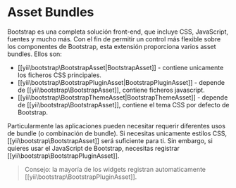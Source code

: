 Asset Bundles
=============

Bootstrap es una completa solución front-end, que incluye CSS, JavaScript, fuentes y mucho más.
Con el fin de permitir un control más flexible sobre los componentes de Bootstrap, esta extensión proporciona
varios asset bundles.
Ellos son:

- [[yii\bootstrap\BootstrapAsset|BootstrapAsset]] - contiene unicamente los ficheros CSS principales.
- [[yii\bootstrap\BootstrapPluginAsset|BootstrapPluginAsset]] - depende de [[yii\bootstrap\BootstrapAsset]], contiene ficheros javascript.
- [[yii\bootstrap\BootstrapThemeAsset|BootstrapThemeAsset]] - depende de [[yii\bootstrap\BootstrapAsset]], contiene el tema CSS por defecto de Bootstrap.

Particularmente las aplicaciones pueden necesitar requerir diferentes usos de bundle (o combinación de bundle).
Si necesitas unicamente estilos CSS, [[yii\bootstrap\BootstrapAsset]] será suficiente para ti. Sin embargo, si
quieres usar el JavaScript de Bootstrap, necesitas registrar [[yii\bootstrap\BootstrapPluginAsset]].

> Consejo: la mayoría de los widgets registran automaticamente [[yii\bootstrap\BootstrapPluginAsset]].
